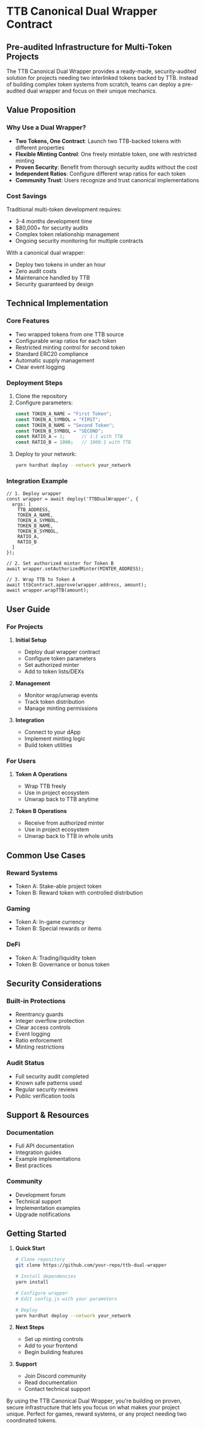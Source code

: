 # TTB Canonical Dual Wrapper Contract
## Pre-audited Infrastructure for Multi-Token Projects

The TTB Canonical Dual Wrapper provides a ready-made, security-audited solution for projects needing two interlinked tokens backed by TTB. Instead of building complex token systems from scratch, teams can deploy a pre-audited dual wrapper and focus on their unique mechanics.

## Value Proposition

### Why Use a Dual Wrapper?
- **Two Tokens, One Contract**: Launch two TTB-backed tokens with different properties
- **Flexible Minting Control**: One freely mintable token, one with restricted minting
- **Proven Security**: Benefit from thorough security audits without the cost
- **Independent Ratios**: Configure different wrap ratios for each token
- **Community Trust**: Users recognize and trust canonical implementations

### Cost Savings
Traditional multi-token development requires:
- 3-4 months development time
- $80,000+ for security audits
- Complex token relationship management
- Ongoing security monitoring for multiple contracts

With a canonical dual wrapper:
- Deploy two tokens in under an hour
- Zero audit costs
- Maintenance handled by TTB
- Security guaranteed by design

## Technical Implementation

### Core Features
- Two wrapped tokens from one TTB source
- Configurable wrap ratios for each token
- Restricted minting control for second token
- Standard ERC20 compliance
- Automatic supply management
- Clear event logging

### Deployment Steps
1. Clone the repository
2. Configure parameters:
   ```javascript
   const TOKEN_A_NAME = "First Token";
   const TOKEN_A_SYMBOL = "FIRST";
   const TOKEN_B_NAME = "Second Token";
   const TOKEN_B_SYMBOL = "SECOND";
   const RATIO_A = 1;      // 1:1 with TTB
   const RATIO_B = 1000;   // 1000:1 with TTB
   ```
3. Deploy to your network:
   ```bash
   yarn hardhat deploy --network your_network
   ```

### Integration Example
```solidity
// 1. Deploy wrapper
const wrapper = await deploy('TTBDualWrapper', {
  args: [
    TTB_ADDRESS,
    TOKEN_A_NAME,
    TOKEN_A_SYMBOL,
    TOKEN_B_NAME,
    TOKEN_B_SYMBOL,
    RATIO_A,
    RATIO_B
  ]
});

// 2. Set authorized minter for Token B
await wrapper.setAuthorizedMinter(MINTER_ADDRESS);

// 3. Wrap TTB to Token A
await ttbContract.approve(wrapper.address, amount);
await wrapper.wrapTTB(amount);
```

## User Guide

### For Projects
1. **Initial Setup**
   - Deploy dual wrapper contract
   - Configure token parameters
   - Set authorized minter
   - Add to token lists/DEXs

2. **Management**
   - Monitor wrap/unwrap events
   - Track token distribution
   - Manage minting permissions

3. **Integration**
   - Connect to your dApp
   - Implement minting logic
   - Build token utilities

### For Users
1. **Token A Operations**
   - Wrap TTB freely
   - Use in project ecosystem
   - Unwrap back to TTB anytime

2. **Token B Operations**
   - Receive from authorized minter
   - Use in project ecosystem
   - Unwrap back to TTB in whole units

## Common Use Cases

### Reward Systems
- Token A: Stake-able project token
- Token B: Reward token with controlled distribution

### Gaming
- Token A: In-game currency
- Token B: Special rewards or items

### DeFi
- Token A: Trading/liquidity token
- Token B: Governance or bonus token

## Security Considerations

### Built-in Protections
- Reentrancy guards
- Integer overflow protection
- Clear access controls
- Event logging
- Ratio enforcement
- Minting restrictions

### Audit Status
- Full security audit completed
- Known safe patterns used
- Regular security reviews
- Public verification tools

## Support & Resources

### Documentation
- Full API documentation
- Integration guides
- Example implementations
- Best practices

### Community
- Development forum
- Technical support
- Implementation examples
- Upgrade notifications

## Getting Started

1. **Quick Start**
   ```bash
   # Clone repository
   git clone https://github.com/your-repo/ttb-dual-wrapper

   # Install dependencies
   yarn install

   # Configure wrapper
   # Edit config.js with your parameters

   # Deploy
   yarn hardhat deploy --network your_network
   ```

2. **Next Steps**
   - Set up minting controls
   - Add to your frontend
   - Begin building features

3. **Support**
   - Join Discord community
   - Read documentation
   - Contact technical support

By using the TTB Canonical Dual Wrapper, you're building on proven, secure infrastructure that lets you focus on what makes your project unique. Perfect for games, reward systems, or any project needing two coordinated tokens.
